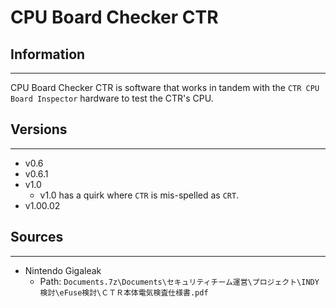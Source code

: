 # CPU Board Checker CTR

## Information
---
CPU Board Checker CTR is software that works in tandem with the ``CTR CPU Board Inspector`` hardware to test the CTR's CPU.

## Versions
---
- v0.6
- v0.6.1
- v1.0
    - v1.0 has a quirk where ``CTR`` is mis-spelled as ``CRT``.
- v1.00.02

## Sources
---
- Nintendo Gigaleak
    - Path: ``Documents.7z\Documents\セキュリティチーム運営\プロジェクト\INDY検討\eFuse検討\ＣＴＲ本体電気検査仕様書.pdf``